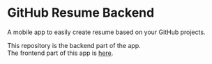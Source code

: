 # GitHub Resume Backend

A mobile app to easily create resume based on your GitHub projects.

This repository is the backend part of the app. <br />
The frontend part of this app is <a href="https://github.com/hertantoirawan/github-resume-frontend">here</a>.
